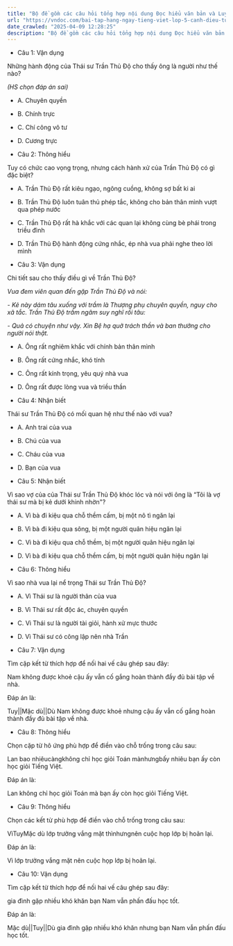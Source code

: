 ```yaml
---
title: "Bộ đề gồm các câu hỏi tổng hợp nội dung Đọc hiểu văn bản và Luyện từ và câu được học ở Tuần 22 trong chương trình Tiếng Việt lớp 5 Tập 2 Cánh Diều"
url: "https://vndoc.com/bai-tap-hang-ngay-tieng-viet-lop-5-canh-dieu-tuan-22-thu-2-334622"
date_crawled: "2025-04-09 12:28:25"
description: "Bộ đề gồm các câu hỏi tổng hợp nội dung Đọc hiểu văn bản và Luyện từ và câu được học ở Tuần 22 trong chương trình Tiếng Việt lớp 5 Tập 2 Cánh Diều"
---
```


* Câu 1:  Vận dụng

Những hành động của Thái sư Trần Thủ Độ cho thấy ông là người như thế nào?

_(HS chọn đáp án sai)_

  * A. Chuyên quyền 
  * B. Chính trực 
  * C. Chí công vô tư 
  * D. Cương trực 



* Câu 2:  Thông hiểu

Tuy có chức cao vọng trọng, nhưng cách hành xử của Trần Thủ Độ có gì đặc biệt?

  * A. Trần Thủ Độ rất kiêu ngạo, ngông cuồng, không sợ bất ki ai 
  * B. Trần Thủ Độ luôn tuân thủ phép tắc, không cho bản thân mình vượt qua phép nước 
  * C. Trần Thủ Độ rất hà khắc với các quan lại không cùng bè phái trong triều đình 
  * D. Trần Thủ Độ hành động cứng nhắc, ép nhà vua phải nghe theo lời mình 



* Câu 3:  Vận dụng

Chi tiết sau cho thấy điều gì về Trần Thủ Độ?

_Vua đem viên quan đến gặp Trần Thủ Độ và nói:_

_\- Kẻ này dám tâu xuống với trầm là Thượng phụ chuyên quyền, nguy cho xã tắc. Trần Thủ Độ trầm ngâm suy nghĩ rồi tâu:_

_\- Quả có chuyện như vậy. Xin Bệ hạ quở trách thần và ban thưởng cho người nói thật._

  * A. Ông rất nghiêm khắc với chính bản thân mình 
  * B. Ông rất cứng nhắc, khó tính 
  * C. Ông rất kính trọng, yêu quý nhà vua 
  * D. Ông rất được lòng vua và triều thần 



* Câu 4:  Nhận biết

Thái sư Trần Thủ Độ có mối quan hệ như thế nào với vua?

  * A. Anh trai của vua 
  * B. Chú của vua 
  * C. Cháu của vua 
  * D. Bạn của vua 



* Câu 5:  Nhận biết

Vì sao vợ của của Thái sư Trần Thủ Độ khóc lóc và nói với ông là “Tôi là vợ thái sư mà bị kẻ dưới khinh nhờn"?

  * A. Vì bà đi kiệu qua chỗ thềm cấm, bị một nô tì ngăn lại 
  * B. Vì bà đi kiệu qua sông, bị một người quân hiệu ngăn lại 
  * C. Vì bà đi kiệu qua chỗ thềm, bị một người quân hiệu ngăn lại 
  * D. Vì bà đi kiệu qua chỗ thềm cấm, bị một người quân hiệu ngăn lại 



* Câu 6:  Thông hiểu

Vì sao nhà vua lại nể trọng Thái sư Trần Thủ Độ?

  * A. Vì Thái sư là người thân của vua 
  * B. Vì Thái sư rất độc ác, chuyên quyền 
  * C. Vì Thái sư là người tài giỏi, hành xử mực thước 
  * D. Vì Thái sư có công lập nên nhà Trần 



* Câu 7:  Vận dụng

Tìm cặp kết từ thích hợp để nối hai vế câu ghép sau đây:

Nam không được khoẻ  cậu ấy vẫn cố gắng hoàn thành đầy đủ bài tập về nhà.

Đáp án là:

Tuy||Mặc dù||Dù Nam không được khoẻ nhưng cậu ấy vẫn cố gắng hoàn thành đầy đủ bài tập về nhà.

* Câu 8:  Thông hiểu

Chọn cặp từ hô ứng phù hợp để điền vào chỗ trống trong câu sau:

Lan bao nhiêucàngkhông chỉ học giỏi Toán mànhưngbấy nhiêu bạn ấy còn học giỏi Tiếng Việt.

Đáp án là:

Lan không chỉ học giỏi Toán mà bạn ấy còn học giỏi Tiếng Việt.

* Câu 9:  Thông hiểu

Chọn các kết từ phù hợp để điền vào chỗ trống trong câu sau:

VìTuyMặc dù lớp trưởng vắng mặt thìnhưngnên cuộc họp lớp bị hoãn lại.

Đáp án là:

Vì lớp trưởng vắng mặt nên cuộc họp lớp bị hoãn lại.

* Câu 10:  Vận dụng

Tìm cặp kết từ thích hợp để nối hai vế câu ghép sau đây:

gia đình gặp nhiều khó khăn  bạn Nam vẫn phấn đấu học tốt.

Đáp án là:

Mặc dù||Tuy||Dù gia đình gặp nhiều khó khăn nhưng bạn Nam vẫn phấn đấu học tốt.
